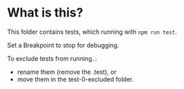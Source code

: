 # What is this?

This folder contains tests, which running with `npm run test`.

Set a Breakpoint to stop for debugging.

To exclude tests from running...

* rename them (remove the .test), or
* move them in the test-0-excluded folder.